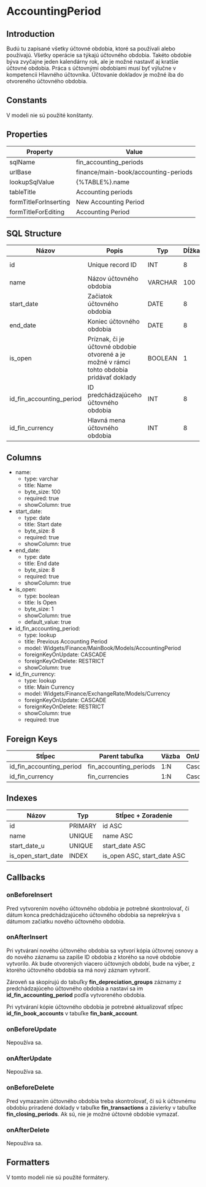 # AccountingPeriod

## Introduction

Budú tu zapísané všetky účtovné obdobia, ktoré sa používali alebo používajú. Všetky operácie sa týkajú účtovného obdobia. Takéto obdobie býva zvyčajne jeden kalendárny rok, ale je možné nastaviť aj kratšie účtovné obdobia. 
Práca s účtovnými obdobiami musí byť výlučne v kompetencii Hlavného účtovníka.
Účtovanie dokladov je možné iba do otvoreného účtovného obdobia.

## Constants

V modeli nie sú použité konštanty.

## Properties

| Property | Value |
| - | - |
| sqlName | fin_accounting_periods |
| urlBase | finance/main-book/accounting-periods |
| lookupSqlValue | {%TABLE%}.name |
| tableTitle | Accounting periods |
| formTitleForInserting | New Accounting Period |
| formTitleForEditing | Accounting Period |

## SQL Structure

| Názov | Popis | Typ | Dĺžka | NULL | Default |
| - | - | - | - | - | - |
| id | Unique record ID | INT | 8 | NOT NULL | 0 |
| name | Názov účtovného obdobia | VARCHAR | 100 | NOT NULL | “” |
| start_date | Začiatok účtovného obdobia | DATE | 8 | NOT NULL |  |
| end_date | Koniec účtovného obdobia | DATE | 8 | NOT NULL |  |
| is_open | Príznak, či je účtovné obdobie otvorené a je možné v rámci tohto obdobia pridávať doklady | BOOLEAN | 1 | NOT NULL | 1 |
| id_fin_accounting_period | ID predchádzajúceho účtovného obdobia | INT | 8 | NULL |  |
| id_fin_currency | Hlavná mena účtovného obdobia | INT | 8 | NOT NULL |  |

## Columns

* name:
  * type: varchar
  * title: Name
  * byte_size: 100
  * required: true
  * showColumn: true
* start_date:
  * type: date
  * title: Start date
  * byte_size: 8
  * required: true
  * showColumn: true
* end_date:
  * type: date
  * title: End date
  * byte_size: 8
  * required: true
  * showColumn: true
* is_open:
  * type: boolean
  * title: Is Open
  * byte_size: 1
  * showColumn: true
  * default_value: true
* id_fin_accounting_period:
  * type: lookup
  * title: Previous Accounting Period
  * model: Widgets/Finance/MainBook/Models/AccountingPeriod
  * foreignKeyOnUpdate: CASCADE
  * foreignKeyOnDelete: RESTRICT
  * showColumn: true
* id_fin_currency:
  * type: lookup
  * title: Main Currency
  * model: Widgets/Finance/ExchangeRate/Models/Currency
  * foreignKeyOnUpdate: CASCADE
  * foreignKeyOnDelete: RESTRICT
  * showColumn: true
  * required: true

## Foreign Keys

| Stĺpec | Parent tabuľka | Väzba | OnUpdate | OnDelete |
| - | - | - | - | - |
| id_fin_accounting_period |  fin_accounting_periods |  1:N |  Cascade |  Cascade |
| id_fin_currency |  fin_currencies |  1:N |  Cascade |  Restrict |

## Indexes

| Názov | Typ | Stĺpec + Zoradenie |
| - | - | - |
| id | PRIMARY | id ASC |
| name | UNIQUE | name ASC |
| start_date_u | UNIQUE | start_date ASC |
| is_open_start_date | INDEX | is_open ASC, start_date ASC |

## Callbacks

### onBeforeInsert

Pred vytvorením nového účtovného obdobia je potrebné skontrolovať, či dátum konca predchádzajúceho účtovného obdobia sa neprekrýva s dátumom začiatku nového účtovného obdobia.

### onAfterInsert

Pri vytváraní nového účtovného obdobia sa vytvorí kópia účtovnej osnovy a do nového záznamu sa zapíše ID obdobia z ktorého sa nové obdobie vytvorilo. Ak bude otvorených viacero účtovných období, bude na výber, z ktorého účtovného obdobia sa má nový záznam vytvoriť.

Zároveň sa skopírujú do tabuľky **fin_depreciation_groups** záznamy z predchádzajúceho účtovného obdobia a nastaví sa im **id_fin_accounting_period** podľa vytvoreného obdobia.

Pri vytváraní kópie účtovného obdobia je potrebné aktualizovať stĺpec  **id_fin_book_accounts** v tabuľke **fin_bank_account**.

### onBeforeUpdate

Nepoužíva sa.

### onAfterUpdate

Nepoužíva sa.

### onBeforeDelete

Pred vymazaním účtovného obdobia treba skontrolovať, či sú k účtovnému obdobiu priradené doklady v tabuľke **fin_transactions** a závierky v tabuľke **fin_closing_periods**. Ak sú, nie je možné účtovné obdobie vymazať.

### onAfterDelete

Nepoužíva sa.

## Formatters

V tomto modeli nie sú použité formátery.
